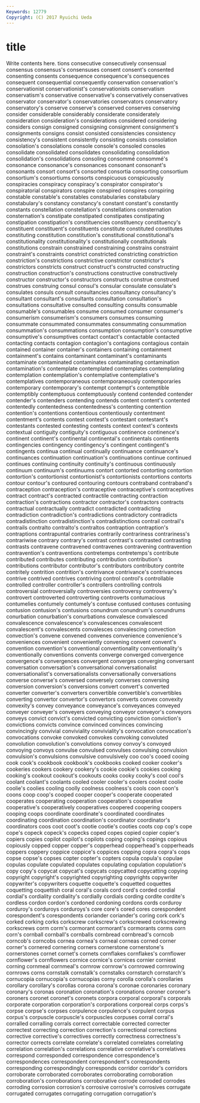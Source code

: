 ```yaml
---
Keywords: 12779 
Copyright: (C) 2017 Ryuichi Ueda
---
```


# title

Write contents here.
tions consecutive consecutively consensual consensus consensus's consensuses consent
consent's consented consenting consents consequence consequence's consequences consequent consequential consequently
conservation conservation's conservationist conservationist's conservationists conservatism conservatism's conservative conservative's conservatively
conservatives conservator conservator's conservatories conservators conservatory conservatory's conserve conserve's conserved
conserves conserving consider considerable considerably considerate considerately consideration consideration's considerations
considered considering considers consign consigned consigning consignment consignment's consignments consigns
consist consisted consistencies consistency consistency's consistent consistently consisting consists consolation
consolation's consolations console console's consoled consoles consolidate consolidated consolidates consolidating
consolidation consolidation's consolidations consoling consommé consommé's consonance consonance's consonances consonant
consonant's consonants consort consort's consorted consortia consorting consortium consortium's consortiums
consorts conspicuous conspicuously conspiracies conspiracy conspiracy's conspirator conspirator's conspiratorial conspirators
conspire conspired conspires conspiring constable constable's constables constabularies constabulary constabulary's
constancy constancy's constant constant's constantly constants constellation constellation's constellations consternation
consternation's constipate constipated constipates constipating constipation constipation's constituencies constituency constituency's
constituent constituent's constituents constitute constituted constitutes constituting constitution constitution's constitutional
constitutional's constitutionality constitutionality's constitutionally constitutionals constitutions constrain constrained constraining constrains
constraint constraint's constraints constrict constricted constricting constriction constriction's constrictions constrictive
constrictor constrictor's constrictors constricts construct construct's constructed constructing construction construction's
constructions constructive constructively constructor constructor's constructors constructs construe construed construes
construing consul consul's consular consulate consulate's consulates consuls consult consultancies
consultancy consultancy's consultant consultant's consultants consultation consultation's consultations consultative consulted
consulting consults consumable consumable's consumables consume consumed consumer consumer's consumerism
consumerism's consumers consumes consuming consummate consummated consummates consummating consummation consummation's
consummations consumption consumption's consumptive consumptive's consumptives contact contact's contactable contacted
contacting contacts contagion contagion's contagions contagious contain contained container container's
containers containing containment containment's contains contaminant contaminant's contaminants contaminate contaminated
contaminates contaminating contamination contamination's contemplate contemplated contemplates contemplating contemplation contemplation's
contemplative contemplative's contemplatives contemporaneous contemporaneously contemporaries contemporary contemporary's contempt contempt's
contemptible contemptibly contemptuous contemptuously contend contended contender contender's contenders contending
contends content content's contented contentedly contentedness contentedness's contenting contention contention's
contentions contentious contentiously contentment contentment's contents contest contest's contestant contestant's
contestants contested contesting contests context context's contexts contextual contiguity contiguity's
contiguous continence continence's continent continent's continental continental's continentals continents contingencies
contingency contingency's contingent contingent's contingents continua continual continually continuance continuance's
continuances continuation continuation's continuations continue continued continues continuing continuity continuity's
continuous continuously continuum continuum's continuums contort contorted contorting contortion contortion's
contortionist contortionist's contortionists contortions contorts contour contour's contoured contouring contours
contraband contraband's contraception contraception's contraceptive contraceptive's contraceptives contract contract's contracted
contractile contracting contraction contraction's contractions contractor contractor's contractors contracts contractual
contractually contradict contradicted contradicting contradiction contradiction's contradictions contradictory contradicts contradistinction
contradistinction's contradistinctions contrail contrail's contrails contralto contralto's contraltos contraption contraption's
contraptions contrapuntal contraries contrarily contrariness contrariness's contrariwise contrary contrary's contrast
contrast's contrasted contrasting contrasts contravene contravened contravenes contravening contravention contravention's
contraventions contretemps contretemps's contribute contributed contributes contributing contribution contribution's contributions
contributor contributor's contributors contributory contrite contritely contrition contrition's contrivance contrivance's
contrivances contrive contrived contrives contriving control control's controllable controlled controller
controller's controllers controlling controls controversial controversially controversies controversy controversy's controvert
controverted controverting controverts contumacious contumelies contumely contumely's contuse contused contuses
contusing contusion contusion's contusions conundrum conundrum's conundrums conurbation conurbation's conurbations
convalesce convalesced convalescence convalescence's convalescences convalescent convalescent's convalescents convalesces convalescing
convection convection's convene convened convenes convenience convenience's conveniences convenient conveniently
convening convent convent's convention convention's conventional conventionality conventionality's conventionally conventions
convents converge converged convergence convergence's convergences convergent converges converging conversant
conversation conversation's conversational conversationalist conversationalist's conversationalists conversationally conversations converse converse's
conversed conversely converses conversing conversion conversion's conversions convert convert's converted
converter converter's converters convertible convertible's convertibles converting convertor convertor's convertors
converts convex convexity convexity's convey conveyance conveyance's conveyances conveyed conveyer
conveyer's conveyers conveying conveyor conveyor's conveyors conveys convict convict's convicted
convicting conviction conviction's convictions convicts convince convinced convinces convincing convincingly
convivial conviviality conviviality's convocation convocation's convocations convoke convoked convokes convoking
convoluted convolution convolution's convolutions convoy convoy's convoyed convoying convoys convulse
convulsed convulses convulsing convulsion convulsion's convulsions convulsive convulsively coo coo's
cooed cooing cook cook's cookbook cookbook's cookbooks cooked cooker cooker's
cookeries cookers cookery cookery's cookie cookie's cookies cooking cooking's cookout
cookout's cookouts cooks cooky cooky's cool cool's coolant coolant's coolants
cooled cooler cooler's coolers coolest coolie coolie's coolies cooling coolly
coolness coolness's cools coon coon's coons coop coop's cooped cooper
cooper's cooperate cooperated cooperates cooperating cooperation cooperation's cooperative cooperative's cooperatively
cooperatives coopered coopering coopers cooping coops coordinate coordinate's coordinated coordinates
coordinating coordination coordination's coordinator coordinator's coordinators coos coot coot's cootie
cootie's cooties coots cop cop's cope cope's copeck copeck's copecks
coped copes copied copier copier's copiers copies copilot copilot's copilots
coping coping's copings copious copiously copped copper copper's copperhead copperhead's
copperheads coppers coppery coppice coppice's coppices copping copra copra's cops
copse copse's copses copter copter's copters copula copula's copulae copulas
copulate copulated copulates copulating copulation copulation's copy copy's copycat copycat's
copycats copycatted copycatting copying copyright copyright's copyrighted copyrighting copyrights copywriter
copywriter's copywriters coquette coquette's coquetted coquettes coquetting coquettish coral coral's
corals cord cord's corded cordial cordial's cordiality cordiality's cordially cordials
cording cordite cordite's cordless cordon cordon's cordoned cordoning cordons cords
corduroy corduroy's corduroys corduroys's core core's cored cores corespondent corespondent's
corespondents coriander coriander's coring cork cork's corked corking corks corkscrew
corkscrew's corkscrewed corkscrewing corkscrews corm corm's cormorant cormorant's cormorants corms
corn corn's cornball cornball's cornballs cornbread cornbread's corncob corncob's corncobs
cornea cornea's corneal corneas corned corner corner's cornered cornering corners
cornerstone cornerstone's cornerstones cornet cornet's cornets cornflakes cornflakes's cornflower cornflower's
cornflowers cornice cornice's cornices cornier corniest corning cornmeal cornmeal's cornrow
cornrow's cornrowed cornrowing cornrows corns cornstalk cornstalk's cornstalks cornstarch cornstarch's
cornucopia cornucopia's cornucopias corny corolla corolla's corollaries corollary corollary's corollas
corona corona's coronae coronaries coronary coronary's coronas coronation coronation's coronations
coroner coroner's coroners coronet coronet's coronets corpora corporal corporal's corporals
corporate corporation corporation's corporations corporeal corps corps's corpse corpse's corpses
corpulence corpulence's corpulent corpus corpus's corpuscle corpuscle's corpuscles corpuses corral
corral's corralled corralling corrals correct correctable corrected correcter correctest correcting
correction correction's correctional corrections corrective corrective's correctives correctly correctness correctness's
corrector corrects correlate correlate's correlated correlates correlating correlation correlation's correlations
correlative correlative's correlatives correspond corresponded correspondence correspondence's correspondences correspondent correspondent's
correspondents corresponding correspondingly corresponds corridor corridor's corridors corroborate corroborated corroborates
corroborating corroboration corroboration's corroborations corroborative corrode corroded corrodes corroding corrosion
corrosion's corrosive corrosive's corrosives corrugate corrugated corrugates corrugating corrugation corrugation's
